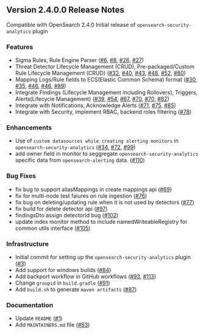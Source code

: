 ## Version 2.4.0.0 Release Notes

Compatible with OpenSearch 2.4.0
Initial release of `opensearch-security-analytics` plugin

### Features

* Sigma Rules, Rule Engine Parser ([#6](https://github.com/opensearch-project/security-analytics/pull/6), [#8](https://github.com/opensearch-project/security-analytics/pull/8), [#26](https://github.com/opensearch-project/security-analytics/pull/26), [#27](https://github.com/opensearch-project/security-analytics/pull/27))
* Threat Detector Lifecycle Management (CRUD), Pre-packaged/Custom Rule Lifecycle Management (CRUD) ([#32](https://github.com/opensearch-project/security-analytics/pull/32), [#40](https://github.com/opensearch-project/security-analytics/pull/40), [#43](https://github.com/opensearch-project/security-analytics/pull/43), [#48](https://github.com/opensearch-project/security-analytics/pull/48), [#52](https://github.com/opensearch-project/security-analytics/pull/52), [#80](https://github.com/opensearch-project/security-analytics/pull/80))
* Mapping Logs/Rule fields to ECS(Elastic Common Schema) format ([#30](https://github.com/opensearch-project/security-analytics/pull/30), [#35](https://github.com/opensearch-project/security-analytics/pull/35), [#46](https://github.com/opensearch-project/security-analytics/pull/46), [#46](https://github.com/opensearch-project/security-analytics/pull/46), [#89](https://github.com/opensearch-project/security-analytics/pull/89))
* Integrate Findings (Lifecycle Management including Rollovers), Triggers, Alerts(Lifecycle Management) ([#39](https://github.com/opensearch-project/security-analytics/pull/39), [#54](https://github.com/opensearch-project/security-analytics/pull/54), [#67](https://github.com/opensearch-project/security-analytics/pull/67), [#70](https://github.com/opensearch-project/security-analytics/pull/70), [#70](https://github.com/opensearch-project/security-analytics/pull/70), [#82](https://github.com/opensearch-project/security-analytics/pull/82))
* Integrate with Notifications, Acknowledge Alerts ([#71](https://github.com/opensearch-project/security-analytics/pull/71), [#75](https://github.com/opensearch-project/security-analytics/pull/75), [#85](https://github.com/opensearch-project/security-analytics/pull/85))
* Integrate with Security, implement RBAC, backend roles filtering ([#78](https://github.com/opensearch-project/security-analytics/pull/78))

### Enhancements

* Use of `custom datasources while creating alerting monitors` in `opensearch-security-analytics` ([#34](https://github.com/opensearch-project/security-analytics/pull/34), [#72](https://github.com/opensearch-project/security-analytics/pull/72), [#99](https://github.com/opensearch-project/security-analytics/pull/99))
* add owner field in monitor to seggregate `opensearch-security-analytics` specific data from `opensearch-alerting` data. ([#110](https://github.com/opensearch-project/security-analytics/pull/110))

### Bug Fixes

* fix bug to support aliasMappings in create mappings api ([#69](https://github.com/opensearch-project/security-analytics/pull/69))
* fix for multi-node test faiures on rule ingestion ([#76](https://github.com/opensearch-project/security-analytics/pull/76))
* fix bug on deleting/updating rule when it is not used by detectors ([#77](https://github.com/opensearch-project/security-analytics/pull/77))
* fix build for delete detector api ([#97](https://github.com/opensearch-project/security-analytics/pull/97))
* findingsDto assign detectorId bug ([#102](https://github.com/opensearch-project/security-analytics/pull/102))
* update index monitor method to include namedWriteableRegistry for common utils interface ([#105](https://github.com/opensearch-project/security-analytics/pull/105))

### Infrastructure

* Initial commit for setting up the `opensearch-security-analytics` plugin ([#3](https://github.com/opensearch-project/security-analytics/pull/3))
* Add support for windows builds ([#84](https://github.com/opensearch-project/security-analytics/pull/84))
* Add backport workflow in GitHub workflows ([#93](https://github.com/opensearch-project/security-analytics/pull/93), [#113](https://github.com/opensearch-project/security-analytics/pull/113))
* Change `groupid` in `build.gradle` ([#91](https://github.com/opensearch-project/security-analytics/pull/91))
* Add `build.sh` to generate `maven artifacts` ([#87](https://github.com/opensearch-project/security-analytics/pull/87))

### Documentation

* Update `README` ([#1](https://github.com/opensearch-project/security-analytics/pull/1))
* Add `MAINTAINERS.md` file ([#83](https://github.com/opensearch-project/security-analytics/pull/83))